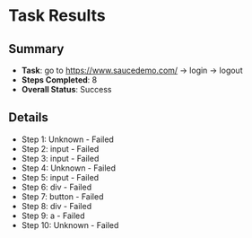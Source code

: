 
# Task Results

## Summary
- **Task**: go to https://www.saucedemo.com/ -> login -> logout
- **Steps Completed**: 8
- **Overall Status**: Success

## Details
- Step 1: Unknown - Failed
- Step 2: input - Failed
- Step 3: input - Failed
- Step 4: Unknown - Failed
- Step 5: input - Failed
- Step 6: div - Failed
- Step 7: button - Failed
- Step 8: div - Failed
- Step 9: a - Failed
- Step 10: Unknown - Failed
